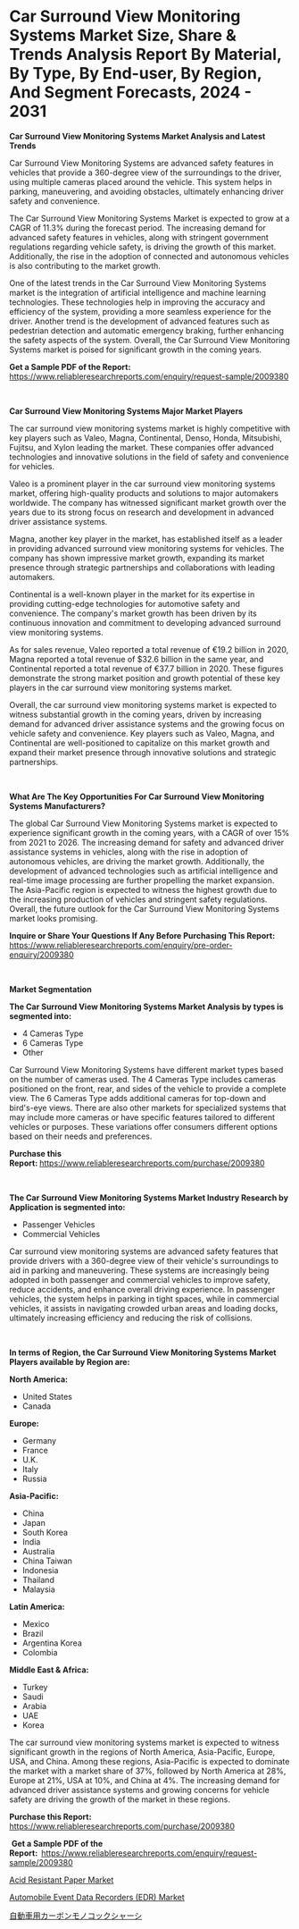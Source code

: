 <p><h1>Car Surround View Monitoring Systems Market Size, Share & Trends Analysis Report By Material, By Type, By End-user, By Region, And Segment Forecasts, 2024 - 2031</h1></p><p><strong>Car Surround View Monitoring Systems Market Analysis and Latest Trends</strong></p>
<p><p>Car Surround View Monitoring Systems are advanced safety features in vehicles that provide a 360-degree view of the surroundings to the driver, using multiple cameras placed around the vehicle. This system helps in parking, maneuvering, and avoiding obstacles, ultimately enhancing driver safety and convenience.</p><p>The Car Surround View Monitoring Systems Market is expected to grow at a CAGR of 11.3% during the forecast period. The increasing demand for advanced safety features in vehicles, along with stringent government regulations regarding vehicle safety, is driving the growth of this market. Additionally, the rise in the adoption of connected and autonomous vehicles is also contributing to the market growth.</p><p>One of the latest trends in the Car Surround View Monitoring Systems market is the integration of artificial intelligence and machine learning technologies. These technologies help in improving the accuracy and efficiency of the system, providing a more seamless experience for the driver. Another trend is the development of advanced features such as pedestrian detection and automatic emergency braking, further enhancing the safety aspects of the system. Overall, the Car Surround View Monitoring Systems market is poised for significant growth in the coming years.</p></p>
<p><strong>Get a Sample PDF of the Report:&nbsp;</strong> <a href="https://www.reliableresearchreports.com/enquiry/request-sample/2009380">https://www.reliableresearchreports.com/enquiry/request-sample/2009380</a></p>
<p>&nbsp;</p>
<p><strong>Car Surround View Monitoring Systems Major Market Players</strong></p>
<p><p>The car surround view monitoring systems market is highly competitive with key players such as Valeo, Magna, Continental, Denso, Honda, Mitsubishi, Fujitsu, and Xylon leading the market. These companies offer advanced technologies and innovative solutions in the field of safety and convenience for vehicles.</p><p>Valeo is a prominent player in the car surround view monitoring systems market, offering high-quality products and solutions to major automakers worldwide. The company has witnessed significant market growth over the years due to its strong focus on research and development in advanced driver assistance systems.</p><p>Magna, another key player in the market, has established itself as a leader in providing advanced surround view monitoring systems for vehicles. The company has shown impressive market growth, expanding its market presence through strategic partnerships and collaborations with leading automakers.</p><p>Continental is a well-known player in the market for its expertise in providing cutting-edge technologies for automotive safety and convenience. The company's market growth has been driven by its continuous innovation and commitment to developing advanced surround view monitoring systems.</p><p>As for sales revenue, Valeo reported a total revenue of €19.2 billion in 2020, Magna reported a total revenue of $32.6 billion in the same year, and Continental reported a total revenue of €37.7 billion in 2020. These figures demonstrate the strong market position and growth potential of these key players in the car surround view monitoring systems market.</p><p>Overall, the car surround view monitoring systems market is expected to witness substantial growth in the coming years, driven by increasing demand for advanced driver assistance systems and the growing focus on vehicle safety and convenience. Key players such as Valeo, Magna, and Continental are well-positioned to capitalize on this market growth and expand their market presence through innovative solutions and strategic partnerships.</p></p>
<p>&nbsp;</p>
<p><strong>What Are The Key Opportunities For Car Surround View Monitoring Systems Manufacturers?</strong></p>
<p><p>The global Car Surround View Monitoring Systems market is expected to experience significant growth in the coming years, with a CAGR of over 15% from 2021 to 2026. The increasing demand for safety and advanced driver assistance systems in vehicles, along with the rise in adoption of autonomous vehicles, are driving the market growth. Additionally, the development of advanced technologies such as artificial intelligence and real-time image processing are further propelling the market expansion. The Asia-Pacific region is expected to witness the highest growth due to the increasing production of vehicles and stringent safety regulations. Overall, the future outlook for the Car Surround View Monitoring Systems market looks promising.</p></p>
<p><strong>Inquire or Share Your Questions If Any Before Purchasing This Report:</strong> <a href="https://www.reliableresearchreports.com/enquiry/pre-order-enquiry/2009380">https://www.reliableresearchreports.com/enquiry/pre-order-enquiry/2009380</a></p>
<p>&nbsp;</p>
<p><strong>Market Segmentation</strong></p>
<p><strong>The Car Surround View Monitoring Systems Market Analysis by types is segmented into:</strong></p>
<p><ul><li>4 Cameras Type</li><li>6 Cameras Type</li><li>Other</li></ul></p>
<p><p>Car Surround View Monitoring Systems have different market types based on the number of cameras used. The 4 Cameras Type includes cameras positioned on the front, rear, and sides of the vehicle to provide a complete view. The 6 Cameras Type adds additional cameras for top-down and bird's-eye views. There are also other markets for specialized systems that may include more cameras or have specific features tailored to different vehicles or purposes. These variations offer consumers different options based on their needs and preferences.</p></p>
<p><strong>Purchase this Report:&nbsp;</strong><a href="https://www.reliableresearchreports.com/purchase/2009380">https://www.reliableresearchreports.com/purchase/2009380</a></p>
<p>&nbsp;</p>
<p><strong>The Car Surround View Monitoring Systems Market Industry Research by Application is segmented into:</strong></p>
<p><ul><li>Passenger Vehicles</li><li>Commercial Vehicles</li></ul></p>
<p><p>Car surround view monitoring systems are advanced safety features that provide drivers with a 360-degree view of their vehicle's surroundings to aid in parking and maneuvering. These systems are increasingly being adopted in both passenger and commercial vehicles to improve safety, reduce accidents, and enhance overall driving experience. In passenger vehicles, the system helps in parking in tight spaces, while in commercial vehicles, it assists in navigating crowded urban areas and loading docks, ultimately increasing efficiency and reducing the risk of collisions.</p></p>
<p>&nbsp;</p>
<p><strong>In terms of Region, the Car Surround View Monitoring Systems Market Players available by Region are:</strong></p>
<p>
    <p> <strong> North America: </strong>
        <ul>
            <li>United States</li>
            <li>Canada</li>
        </ul>
        </p> 
    <p> <strong> Europe: </strong>
        <ul>
            <li>Germany</li>
            <li>France</li>
            <li>U.K.</li>
            <li>Italy</li>
            <li>Russia</li>
        </ul>
        </p> 
    <p> <strong> Asia-Pacific: </strong>
        <ul>
            <li>China</li>
            <li>Japan</li>
            <li>South Korea</li>
            <li>India</li>
            <li>Australia</li>
            <li>China Taiwan</li>
            <li>Indonesia</li>
            <li>Thailand</li>
            <li>Malaysia</li>
        </ul>
        </p> 
    <p> <strong> Latin America: </strong>
        <ul>
            <li>Mexico</li>
            <li>Brazil</li>
            <li>Argentina Korea</li>
            <li>Colombia</li>
        </ul>
        </p> 
    <p> <strong> Middle East & Africa: </strong>
        <ul>
            <li>Turkey</li>
            <li>Saudi</li>
            <li>Arabia</li>
            <li>UAE</li>
            <li>Korea</li>
        </ul>
    </p>
    </p>
<p><p>The car surround view monitoring systems market is expected to witness significant growth in the regions of North America, Asia-Pacific, Europe, USA, and China. Among these regions, Asia-Pacific is expected to dominate the market with a market share of 37%, followed by North America at 28%, Europe at 21%, USA at 10%, and China at 4%. The increasing demand for advanced driver assistance systems and growing concerns for vehicle safety are driving the growth of the market in these regions.</p></p>
<p><strong>Purchase this Report: </strong><a href="https://www.reliableresearchreports.com/purchase/2009380">https://www.reliableresearchreports.com/purchase/2009380</a></p>
<p>&nbsp;<strong>Get a Sample PDF of the Report:&nbsp;&nbsp;</strong><a href="https://www.reliableresearchreports.com/enquiry/request-sample/2009380">https://www.reliableresearchreports.com/enquiry/request-sample/2009380</a></p>
<p><strong></strong></p>
<p><p><a href="https://view.publitas.com/reportprime-1/global-acid-resistant-paper-market-size-and-market-trends-insights-and-projections-from-2023-to-2030/">Acid Resistant Paper Market</a></p><p><a href="https://view.publitas.com/reportprime-1/automobile-event-data-recorders-edr-market-insights-market-players-and-forecast-till-2030/">Automobile Event Data Recorders (EDR) Market</a></p><p><a href="https://medium.com/@dwighthuels1/%E8%87%AA%E5%8B%95%E8%BB%8A%E7%94%A8%E3%82%AB%E3%83%BC%E3%83%9C%E3%83%B3%E3%83%A2%E3%83%8E%E3%82%B3%E3%83%83%E3%82%AF%E3%82%B7%E3%83%A3%E3%83%BC%E3%82%B7%E3%81%AE%E5%B8%82%E5%A0%B4%E8%A6%8F%E6%A8%A1-cagr-%E3%83%88%E3%83%AC%E3%83%B3%E3%83%89-2024-2030-49175222c571">自動車用カーボンモノコックシャーシ</a></p></p>